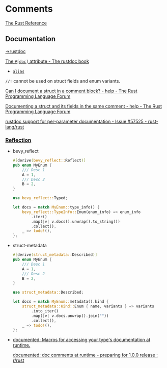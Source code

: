 # Comments
[The Rust Reference](https://doc.rust-lang.org/reference/comments.html)

## Documentation
[→rustdoc](../Build/rustdoc.md)

[The `#[doc]` attribute - The rustdoc book](https://doc.rust-lang.org/rustdoc/write-documentation/the-doc-attribute.html)
- [`alias`](https://doc.rust-lang.org/rustdoc/write-documentation/the-doc-attribute.html#alias)

`//!` cannot be used on struct fields and enum variants.

[Can I document a struct in a comment block? - help - The Rust Programming Language Forum](https://users.rust-lang.org/t/can-i-document-a-struct-in-a-comment-block/96515)

[Documenting a struct and its fields in the same comment - help - The Rust Programming Language Forum](https://users.rust-lang.org/t/documenting-a-struct-and-its-fields-in-the-same-comment/116529)

[rustdoc support for per-parameter documentation - Issue #57525 - rust-lang/rust](https://github.com/rust-lang/rust/issues/57525)

### [Reflection](Type%20System/Reflection.md)
- bevy_reflect
  ```rust
  #[derive(bevy_reflect::Reflect)]
  pub enum MyEnum {
      /// Desc 1
      A = 1,
      /// Desc 2
      B = 2,
  }

  use bevy_reflect::Typed;

  let docs = match MyEnum::type_info() {
      bevy_reflect::TypeInfo::Enum(enum_info) => enum_info
          .iter()
          .map(|v| v.docs().unwrap().to_string())
          .collect(),
      _ => todo!(),
  };
  ```

- struct-metadata
  ```rust
  #[derive(struct_metadata::Described)]
  pub enum MyEnum {
      /// Desc 1
      A = 1,
      /// Desc 2
      B = 2,
  }

  use struct_metadata::Described;

  let docs = match MyEnum::metadata().kind {
      struct_metadata::Kind::Enum { name, variants } => variants
          .into_iter()
          .map(|v| v.docs.unwrap().join(""))
          .collect(),
      _ => todo!(),
  };
  ```

- [documented: Macros for accessing your type's documentation at runtime.](https://github.com/cyqsimon/documented)

  [documented: doc comments at runtime - preparing for 1.0.0 release : r/rust](https://www.reddit.com/r/rust/comments/1g8gpil/documented_doc_comments_at_runtime_preparing_for/)